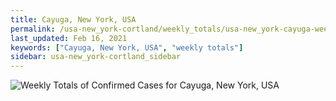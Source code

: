 ```yaml
---
title: Cayuga, New York, USA
permalink: /usa-new_york-cortland/weekly_totals/usa-new_york-cayuga-weekly_totals.html
last_updated: Feb 16, 2021
keywords: ["Cayuga, New York, USA", "weekly totals"]
sidebar: usa-new_york-cortland_sidebar
---
```


![Weekly Totals of Confirmed Cases for Cayuga, New York, USA](/covid_tracker/images/graphs/usa-new_york-cayuga-weekly_totals_graph.png)
